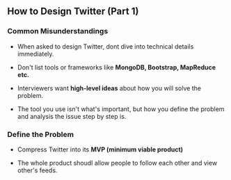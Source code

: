 ## How to Design Twitter (Part 1)

### Common Misunderstandings
   * When asked to design Twitter, dont dive into technical details immediately.

   * Don't list tools or frameworks like **MongoDB, Bootstrap, MapReduce etc.**

   * Interviewers want **high-level ideas** about how you will solve the problem.  

   * The tool you use isn't what's important, but how you define the problem and analysis the issue step by step is.

### Define the Problem

   * Compress Twitter into its **MVP (minimum viable product)**

   * The whole product shoudl allow people to follow each other and view other's feeds.

###
